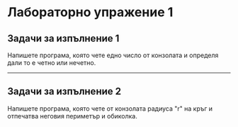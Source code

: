 # Лабораторно упражение 1
## Задачи за изпълнение 1

Напишете програма, която чете едно число от конзолата и определя дали то е четно или нечетно.

---

## Задачи за изпълнение 2
Напишете програма, която чете от конзолата радиуса "r" на кръг и отпечатва неговия периметър и обиколка.